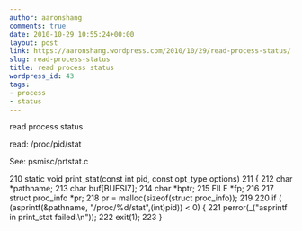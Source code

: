 ```yaml
---
author: aaronshang
comments: true
date: 2010-10-29 10:55:24+00:00
layout: post
link: https://aaronshang.wordpress.com/2010/10/29/read-process-status/
slug: read-process-status
title: read process status
wordpress_id: 43
tags:
- process
- status
---
```


read process status


read:
/proc/pid/stat


See:
psmisc/prtstat.c

210 static void print_stat(const int pid, const opt_type options)
211 {
212   char *pathname;
213   char buf[BUFSIZ];
214   char *bptr;
215   FILE *fp;
216
217   struct proc_info *pr;
218   pr = malloc(sizeof(struct proc_info));
219
220   if ( (asprintf(&pathname, "/proc/%d/stat",(int)pid)) < 0) {
221     perror(_("asprintf in print_stat failed.\n"));
222     exit(1);
223   }
